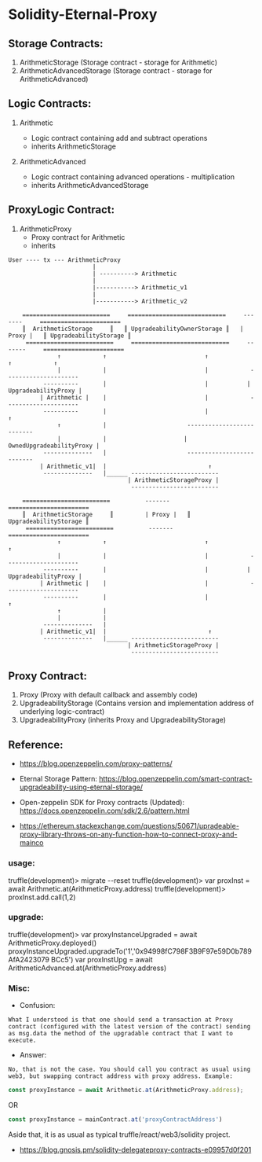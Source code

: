 # Solidity-Eternal-Proxy


## Storage Contracts:

1. ArithmeticStorage (Storage contract - storage for Arithmetic)
2. ArithmeticAdvancedStorage (Storage contract - storage for ArithmeticAdvanced)

## Logic Contracts:

1. Arithmetic 
   - Logic contract containing add and subtract operations
   - inherits ArithmeticStorage

2. ArithmeticAdvanced 
   - Logic contract containing advanced operations - multiplication
   - inherits ArithmeticAdvancedStorage

## ProxyLogic Contract:

1. ArithmeticProxy
   - Proxy contract for Arithmetic
   - inherits 

```
User ---- tx --- ArithmeticProxy
                        |
                        | ----------> Arithmetic
                        |
                        |-----------> Arithmetic_v1
                        |
                        |-----------> Arithmetic_v2
```

```
    =========================     ============================     -------     =======================
    ║  ArithmeticStorage     ║   ║ UpgradeabilityOwnerStorage ║   | Proxy |   ║ UpgradeabilityStorage ║
     =========================     ============================     -------     =======================
              ↑            ↑                            ↑                ↑            ↑
              |            |                            |            ---------------------
          ----------       |                            |           | UpgradeabilityProxy |
         | Arithmetic |    |                            |            ---------------------
          ----------       |                            |               ↑
              ↑            |                       --------------------------
              |            |                      | OwnedUpgradeabilityProxy |
          --------------   |                       --------------------------
         | Arithmetic_v1|  |                             ↑
          --------------   |______ -------------------------
                                  | ArithmeticStorageProxy |
                                   -------------------------
```

```
    =========================          -------     =======================
    ║  ArithmeticStorage     ║         | Proxy |   ║ UpgradeabilityStorage ║
     =========================          -------     =======================
              ↑            ↑                            ↑                ↑            
              |            |                            |            ---------------------
          ----------       |                            |           | UpgradeabilityProxy |
         | Arithmetic |    |                            |            ---------------------
          ----------       |                            |               ↑
              ↑            |                       
              |            |                      
          --------------   |                       
         | Arithmetic_v1|  |                             ↑
          --------------   |______ -------------------------
                                  | ArithmeticStorageProxy |
                                   -------------------------
```

## Proxy Contract:

1. Proxy (Proxy with default callback and assembly code)
2. UpgradeabilityStorage (Contains version and implementation address of underlying logic-contract)
3. UpgradeabilityProxy (inherits Proxy and UpgradeabilityStorage)


## Reference:

- https://blog.openzeppelin.com/proxy-patterns/

- Eternal Storage Pattern: 
  https://blog.openzeppelin.com/smart-contract-upgradeability-using-eternal-storage/

- Open-zeppelin SDK for Proxy contracts (Updated):
  https://docs.openzeppelin.com/sdk/2.6/pattern.html

- https://ethereum.stackexchange.com/questions/50671/upradeable-proxy-library-throws-on-any-function-how-to-connect-proxy-and-mainco  


### usage:
truffle(development)> migrate --reset
truffle(development)> var proxInst = await Arithmetic.at(ArithmeticProxy.address)
truffle(development)> proxInst.add.call(1,2)

### upgrade:

truffle(development)> var proxyInstanceUpgraded = await ArithmeticProxy.deployed()
proxyInstanceUpgraded.upgradeTo('1','0x94998fC798F3B9F97e59D0b789AfA2423079
BCc5')
var proxInstUpg = await ArithmeticAdvanced.at(ArithmeticProxy.address)



### Misc:

- Confusion:

```
What I understood is that one should send a transaction at Proxy contract (configured with the latest version of the contract) sending as msg.data the method of the upgradable contract that I want to execute.
```

- Answer:

```
No, that is not the case. You should call you contract as usual using web3, but swapping contract address with proxy address. Example:
```

```js
const proxyInstance = await Arithmetic.at(ArithmeticProxy.address);
```

OR

```js
const proxyInstance = mainContract.at('proxyContractAddress')
```

Aside that, it is as usual as typical truffle/react/web3/solidity project.

- https://blog.gnosis.pm/solidity-delegateproxy-contracts-e09957d0f201